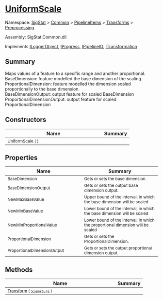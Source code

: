 # [UniformScale](./UniformScale.md)

Namespace: [SigStat]() > [Common](./../../../README.md) > [PipelineItems]() > [Transforms]() > [Preprocessing](./README.md)

Assembly: SigStat.Common.dll

Implements [ILoggerObject](./../../../ILoggerObject.md), [IProgress](./../../../Helpers/IProgress.md), [IPipelineIO](./../../../Pipeline/IPipelineIO.md), [ITransformation](./../../../ITransformation.md)

## Summary
Maps values of a feature to a specific range and another proportional.  <br>BaseDimension: feature modelled the base dimension of the scaling. <br>ProportionalDimension: feature modelled the dimension scaled proportionally to the base dimension. <br>BaseDimensionOutput: output feature for scaled BaseDimension<br>ProportionalDimensionOutput: output feature for scaled ProportionalDimension

## Constructors

| Name | Summary | 
| --- | --- | 
| <sub>UniformScale (  )</sub><img width=200/>| <sub></sub>| <br>


## Properties

| Name | Summary | 
| --- | --- | 
| <sub>BaseDimension</sub><img width=200/>| <sub>Gets or sets the base dimension.</sub>| <br>
| <sub>BaseDimensionOutput</sub><img width=200/>| <sub>Gets or sets the output base dimension output.</sub>| <br>
| <sub>NewMaxBaseValue</sub><img width=200/>| <sub>Upper bound of the interval, in which the base dimension will be scaled</sub>| <br>
| <sub>NewMinBaseValue</sub><img width=200/>| <sub>Lower bound of the interval, in which the base dimension will be scaled</sub>| <br>
| <sub>NewMinProportionalValue</sub><img width=200/>| <sub>Lower bound of the interval, in which the proportional dimension will be scaled</sub>| <br>
| <sub>ProportionalDimension</sub><img width=200/>| <sub>Gets or sets the ProportionalDimension.</sub>| <br>
| <sub>ProportionalDimensionOutput</sub><img width=200/>| <sub>Gets or sets the output proportional dimension output.</sub>| <br>


## Methods

| Name | Summary | 
| --- | --- | 
| <sub>[Transform](./Methods/UniformScale-100663886.md) ( [`Signature`](./../../../Signature.md) )</sub><img width=200/>| <sub></sub>| <br>


